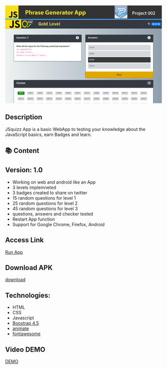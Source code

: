 ![](Top.fw.png)

## Description

JSquizz App is a basic WebApp to testing your knowledge about the JavaScript basics, earn Badges and learn.

## :books: Content

## Version: 1.0

- Working on web and android like an App
- 3 levels implemneted
- 3 badges created to share on twitter
- 15 random questions for level 1
- 25 random questions for level 2
- 45 random questions for level 3
- questions, answers and checker tested
- Restart App function
- Support for Google Chrome, Firefox, Android

## Access Link

[Run App](https://agzsoftsi.github.io/100_JavaScript_projects_Challenge/003_Project4_JSQuizz/index.html)

## Download APK

[download](https://drive.google.com/file/d/1PmLOG2VIch7pJWmkl2oBC9U2uiGjX0uK/view?usp=sharing)

## Technologies:

- HTML
- CSS
- Javascript
- [Boostrap 4.5](https://getbootstrap.com/docs/4.5/getting-started/introduction/)
- [animate](https://animate.style/)
- [fontawesome](https://fontawesome.com/)


## Video DEMO

[DEMO](https://youtu.be/-ErPMKkTzxQ)